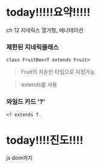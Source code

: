 # today!!!!!요약!!!!!
ch 12 지네릭스 열거형, 에너테이션

### 제한된 지네릭클래스
```
class FruitBox<T extends Fruit>
```
> Fruit의 자손만 타입으로 지정가능

> extends를 사용

### 와일드 카드 '?'
```
<? extends T.
```

# today!!!!진도!!!!
js dom까지
<!--stackedit_data:
eyJoaXN0b3J5IjpbMTEzOTUxMjE3XX0=
-->